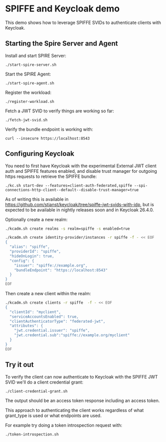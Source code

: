 # SPIFFE and Keycloak demo

This demo shows how to leverage SPIFFE SVIDs to authenticate clients with Keycloak.

## Starting the Spire Server and Agent

Install and start SPIRE Server:
```shell
./start-spire-server.sh
```

Start the SPIRE Agent:
```shell
./start-spire-agent.sh
```

Register the workload:
```shell
./register-workload.sh
```

Fetch a JWT SVID to verify things are working so far:
```shell
./fetch-jwt-svid.sh
```

Verify the bundle endpoint is working with:
```shell
curl --insecure https://localhost:8543
```

## Configuring Keycloak

You need to first have Keycloak with the experimental External JWT client auth and SPIFFE features enabled, and disable
trust manager for outgoing https requests to retrieve the SPIFFE bundle:
```
./kc.sh start-dev --features=client-auth-federated,spiffe --spi-connections-http-client--default--disable-trust-manager=true
```

As of writing this is available in https://github.com/stianst/keycloak/tree/spiffe-jwt-svids-with-idp, but is expected to be available in nightly releases soon and in Keycloak 26.4.0.

Optionally create a new realm:
```bash
./kcadm.sh create realms -s realm=spiffe -s enabled=true
```

```bash
./kcadm.sh create identity-provider/instances -r spiffe -f - << EOF
{
  "alias": "spiffe",
  "providerId": "spiffe",
  "hideOnLogin": true,
  "config": {
    "issuer": "spiffe://example.org",
    "bundleEndpoint": "https://localhost:8543"
  }
}
EOF
```

Then create a new client within the realm:
```bash
./kcadm.sh create clients -r spiffe  -f - << EOF
{
  "clientId": "myclient",
  "serviceAccountsEnabled": true,
  "clientAuthenticatorType": "federated-jwt",
  "attributes": {
    "jwt.credential.issuer": "spiffe",
    "jwt.credential.sub":"spiffe://example.org/myclient"
  }
}
EOF
```

## Try it out

To verify the client can now authenticate to Keycloak with the SPIFFE JWT SVID we'll do a client credential grant:
```shell
./client-credential-grant.sh
```

The output should be an access token response including an access token.

This approach to authenticating the client works regardless of what grant_type is used or what endpoints are used.

For example try doing a token introspection request with:
```shell
./token-introspection.sh
```